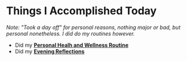 # Things I Accomplished Today

_Note: "Took a day off" for personal reasons, nothing major or bad, but personal nonetheless. I did do my routines however._

- Did my **[Personal Healh and Wellness Routine](../../routines/personal-health-and-wellness-routine-2024-week-7.md)**
- Did my **[Evening Reflections](../../routines/evening-reflections.md)**
